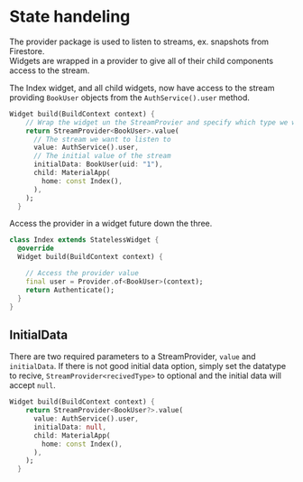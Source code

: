 # State handeling

The provider package is used to listen to streams, ex. snapshots from Firestore.\
Widgets are wrapped in a provider to give all of their child components access to the stream.

The Index widget, and all child widgets, now have access to the stream providing `BookUser` objects from the `AuthService().user` method.

```dart
Widget build(BuildContext context) {
    // Wrap the widget un the StreamProvier and specify which type we will recive through the stream
    return StreamProvider<BookUser>.value(
      // The stream we want to listen to
      value: AuthService().user,
      // The initial value of the stream
      initialData: BookUser(uid: "1"),
      child: MaterialApp(
        home: const Index(),
      ),
    );
  }
```

Access the provider in a widget future down the three.

```dart
class Index extends StatelessWidget {
  @override
  Widget build(BuildContext context) {

    // Access the provider value
    final user = Provider.of<BookUser>(context);
    return Authenticate();
  }
}
```

## InitialData

There are two required parameters to a StreamProvider, `value` and `initialData`. If there is not good initial data option, simply set the datatype to recive, `StreamProvider<recivedType>` to optional and the initial data will accept `null`.

```dart
Widget build(BuildContext context) {
    return StreamProvider<BookUser?>.value(
      value: AuthService().user,
      initialData: null,
      child: MaterialApp(
        home: const Index(),
      ),
    );
  }
```
